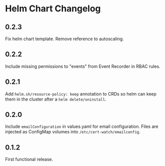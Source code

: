 # Helm Chart Changelog

## 0.2.3

Fix helm chart template. Remove reference to autoscaling.

## 0.2.2

Include missing permissions to "events" from Event Recorder in RBAC rules.

## 0.2.1

Add `helm.sh/resource-policy: keep` annotation to CRDs so helm can keep them in the cluster after a `helm delete/uninstall`.

## 0.2.0

Include `emailConfiguration` in values.yaml for email configuration. Files are injected as ConfigMap volumes into `/etc/cert-watch/emailconfig`.

## 0.1.2

First functional release.
